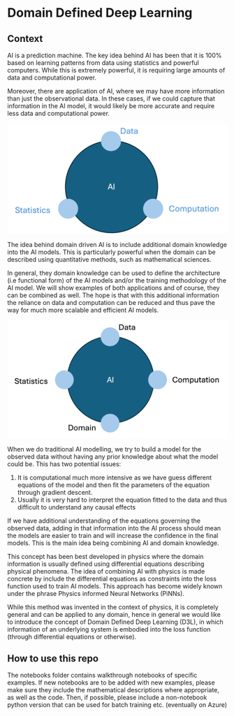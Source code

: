 # Domain Defined Deep Learning

## Context

AI is a prediction machine. The key idea behind AI has been that it is 100% based on learning patterns from data using statistics and powerful computers. While this is extremely powerful, it is requiring large amounts of data and computational power.

Moreover, there are application of AI, where we may have more information than just the observational data. In these cases, if we could capture that information in the AI model, it would likely be more accurate and require less data and computational power.

![The three dimensions of traditional AI](AI.png)

The idea behind domain driven AI is to include additional domain knowledge into the AI models. This is particularly powerful when the domain can be described using quantitative methods, such as mathematical sciences.

In general, they domain knowledge can be used to define the architecture (i.e functional form) of the AI models and/or the training methodology of the AI model. We will show examples of both applications and of course, they can be combined as well. The hope is that with this additional information the reliance on data and computation can be reduced and thus pave the way for much more scalable and efficient AI models.

![Adding the fourth dimension of domain](domAI.png)

When we do traditional AI modelling, we try to build a model for the observed data without having any prior knowledge about what the model could be. This has two potential issues:

1. It is computational much more intensive as we have guess different equations of the model and then fit the parameters of the equation through gradient descent.
2. Usually it is very hard to interpret the equation fitted to the data and thus difficult to understand any causal effects

If we have additional understanding of the equations governing the observed data, adding in that information into the AI process should mean the models are easier to train and will increase the confidence in the final models. This is the main idea being combining AI and domain knowledge.

This concept has been best developed in physics where the domain information is usually defined using differential equations describing physical phenomena. The idea of combining AI with physics is made concrete by include the differential equations as constraints into the loss function used to train AI models. This approach has become widely known under the phrase Physics informed Neural Networks (PiNNs).

While this method was invented in the context of physics, it is completely general and can be applied to any domain, hence in general we would like to introduce the concept of Domain Defined Deep Learning (D3L), in which information of an underlying system is embodied into the loss function (through differential equations or otherwise).

## How to use this repo

The notebooks folder contains walkthrough notebooks of specific examples. 
If new notebooks are to be added with new examples, please make sure they include the mathematical descriptions where appropriate, as well as the code.
Then, if possible, please include a non-notebook python version that can be used for batch training etc. (eventually on Azure)